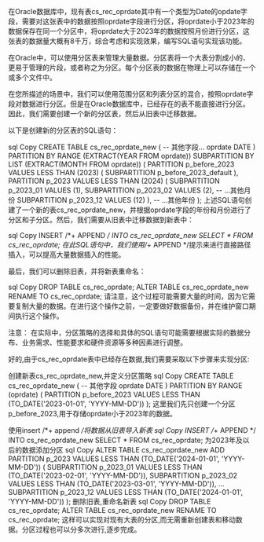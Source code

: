 在Oracle数据库中，现有表cs_rec_oprdate其中有一个类型为Date的opdate字段，需要对这张表中的数据按照oprdate字段进行分区，将oprdate小于2023年的数据保存在同一个分区中，将oprdate大于2023年的数据按照月份进行分区，这张表的数据量大概有8千万，综合考虑和实现效果，编写SQL语句实现该功能。

在Oracle中，可以使用分区表来管理大量数据。分区表将一个大表分割成小的、更易于管理的片段，或者称之为分区。每个分区表的数据在物理上可以存储在一个或多个文件中。

在您所描述的场景中，我们可以使用范围分区和列表分区的混合，按照oprdate字段对数据进行分区。但是在Oracle数据库中，已经存在的表不能直接进行分区。因此，我们需要创建一个新的分区表，然后从旧表中迁移数据。

以下是创建新的分区表的SQL语句：

sql
Copy
CREATE TABLE cs_rec_oprdate_new (
-- 其他字段...
oprdate DATE
)
PARTITION BY RANGE (EXTRACT(YEAR FROM oprdate))
SUBPARTITION BY LIST (EXTRACT(MONTH FROM oprdate))
(
PARTITION p_before_2023 VALUES LESS THAN (2023)
(
SUBPARTITION p_before_2023_default
),
PARTITION p_2023 VALUES LESS THAN (2024)
(
SUBPARTITION p_2023_01 VALUES (1),
SUBPARTITION p_2023_02 VALUES (2),
-- ...其他月份
SUBPARTITION p_2023_12 VALUES (12)
),
-- ...其他年份
);
上述SQL语句创建了一个新的表cs_rec_oprdate_new，并根据oprdate字段的年份和月份进行了分区和子分区。然后，我们需要从旧表中迁移数据到新表中：

sql
Copy
INSERT /*+ APPEND */ INTO cs_rec_oprdate_new
SELECT * FROM cs_rec_oprdate;
在此SQL语句中，我们使用/*+ APPEND */提示来进行直接路径插入，可以提高大量数据插入的性能。

最后，我们可以删除旧表，并将新表重命名：

sql
Copy
DROP TABLE cs_rec_oprdate;
ALTER TABLE cs_rec_oprdate_new RENAME TO cs_rec_oprdate;
请注意，这个过程可能需要大量的时间，因为它需要复制大量的数据。在进行这个操作之前，一定要做好数据备份，并在维护窗口期间执行这个操作。

注意： 在实际中，分区策略的选择和具体的SQL语句可能需要根据实际的数据分布、业务需求、性能要求和硬件资源等多种因素进行调整。



好的,由于cs_rec_oprdate表中已经存在数据,我们需要采取以下步骤来实现分区:

创建新表cs_rec_oprdate_new,并定义分区策略
sql
Copy
CREATE TABLE cs_rec_oprdate_new
(
-- 其他字段
oprdate DATE
)
PARTITION BY RANGE (oprdate)
(
PARTITION p_before_2023 VALUES LESS THAN (TO_DATE('2023-01-01', 'YYYY-MM-DD'))
);
这里我们先只创建一个分区p_before_2023,用于存储oprdate小于2023年的数据。

使用insert /*+ append */将数据从旧表导入新表
sql
Copy
INSERT /*+ APPEND */ INTO cs_rec_oprdate_new
SELECT * FROM cs_rec_oprdate;
为2023年及以后的数据添加分区
sql
Copy
ALTER TABLE cs_rec_oprdate_new
ADD PARTITION p_2023 VALUES LESS THAN (TO_DATE('2024-01-01', 'YYYY-MM-DD'))
(
SUBPARTITION p_2023_01 VALUES LESS THAN (TO_DATE('2023-02-01', 'YYYY-MM-DD')),
SUBPARTITION p_2023_02 VALUES LESS THAN (TO_DATE('2023-03-01', 'YYYY-MM-DD')),
...
SUBPARTITION p_2023_12 VALUES LESS THAN (TO_DATE('2024-01-01', 'YYYY-MM-DD'))
);
删除旧表,重命名新表
sql
Copy
DROP TABLE cs_rec_oprdate;
ALTER TABLE cs_rec_oprdate_new RENAME TO cs_rec_oprdate;
这样可以实现对现有大表的分区,而无需重新创建表和移动数据。分区过程也可以分多次进行,逐步完成。
